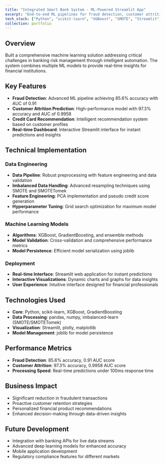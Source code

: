 ```yaml
---
title: "Integrated Smart Bank System - ML-Powered Streamlit App"
excerpt: "End-to-end ML pipelines for fraud detection, customer attrition prediction, and credit card recommendations with real-time predictions dashboard."
tech_stack: ["Python", "scikit-learn", "XGBoost", "SMOTE", "Streamlit", "Machine Learning"]
collection: portfolio
---
```


## Overview
Built a comprehensive machine learning solution addressing critical challenges in banking risk management through intelligent automation. The system combines multiple ML models to provide real-time insights for financial institutions.

## Key Features
- **Fraud Detection**: Advanced ML pipeline achieving 85.6% accuracy with AUC of 0.91
- **Customer Attrition Prediction**: High-performance model with 97.3% accuracy and AUC of 0.9958
- **Credit Card Recommendation**: Intelligent recommendation system based on customer profiles
- **Real-time Dashboard**: Interactive Streamlit interface for instant predictions and insights

## Technical Implementation

### Data Engineering
- **Data Pipeline**: Robust preprocessing with feature engineering and data validation
- **Imbalanced Data Handling**: Advanced resampling techniques using SMOTE and SMOTETomek
- **Feature Engineering**: PCA implementation and pseudo credit score generation
- **Hyperparameter Tuning**: Grid search optimization for maximum model performance

### Machine Learning Models
- **Algorithms**: XGBoost, GradientBoosting, and ensemble methods
- **Model Validation**: Cross-validation and comprehensive performance metrics
- **Model Persistence**: Efficient model serialization using joblib

### Deployment
- **Real-time Interface**: Streamlit web application for instant predictions
- **Interactive Visualizations**: Dynamic charts and graphs for data insights
- **User Experience**: Intuitive interface designed for financial professionals

## Technologies Used
- **Core**: Python, scikit-learn, XGBoost, GradientBoosting
- **Data Processing**: pandas, numpy, imbalanced-learn (SMOTE/SMOTETomek)
- **Visualization**: Streamlit, plotly, matplotlib
- **Model Management**: joblib for model persistence

## Performance Metrics
- **Fraud Detection**: 85.6% accuracy, 0.91 AUC score
- **Customer Attrition**: 97.3% accuracy, 0.9958 AUC score
- **Processing Speed**: Real-time predictions under 100ms response time

## Business Impact
- Significant reduction in fraudulent transactions
- Proactive customer retention strategies
- Personalized financial product recommendations
- Enhanced decision-making through data-driven insights

## Future Development
- Integration with banking APIs for live data streams
- Advanced deep learning models for enhanced accuracy
- Mobile application development
- Regulatory compliance features for different markets